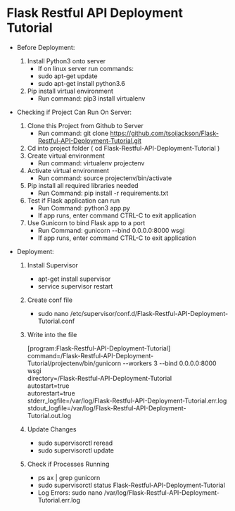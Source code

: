 # Flask Restful API Deployment Tutorial

- Before Deployment:
    1. Install Python3 onto server
        - If on linux server run commands:
        - sudo apt-get update
        - sudo apt-get install python3.6
    2. Pip install virtual environment
        - Run command: pip3 install virtualenv

- Checking if Project Can Run On Server:
    1. Clone this Project from Github to Server
        - Run command: git clone https://github.com/tsoijackson/Flask-Restful-API-Deployment-Tutorial.git
    2. Cd into project folder ( cd Flask-Restful-API-Deployment-Tutorial )
    3. Create virtual environment
        - Run command: virtualenv projectenv
    4. Activate virtual environment
        - Run command: source projectenv/bin/activate
    5. Pip install all required libraries needed
        - Run Command: pip install -r requirements.txt
    6. Test if Flask application can run
        - Run Command: python3 app.py
        - If app runs, enter command CTRL-C to exit application
    7. Use Gunicorn to bind Flask app to a port
        - Run Command: gunicorn --bind 0.0.0.0:8000 wsgi
        - If app runs, enter command CTRL-C to exit application

- Deployment:
    1. Install Supervisor
        - apt-get install supervisor
        - service supervisor restart
    2. Create conf file
        - sudo nano /etc/supervisor/conf.d/Flask-Restful-API-Deployment-Tutorial.conf
    3. Write into the file  

        [program:Flask-Restful-API-Deployment-Tutorial]  
        command=/Flask-Restful-API-Deployment-Tutorial/projectenv/bin/gunicorn --workers 3 --bind 0.0.0.0:8000 wsgi  
        directory=/Flask-Restful-API-Deployment-Tutorial  
        autostart=true  
        autorestart=true  
        stderr_logfile=/var/log/Flask-Restful-API-Deployment-Tutorial.err.log  
        stdout_logfile=/var/log/Flask-Restful-API-Deployment-Tutorial.out.log  
    4. Update Changes
        - sudo supervisorctl reread
        - sudo supervisorctl update
    5. Check if Processes Running
        - ps ax | grep gunicorn
        - sudo supervisorctl status Flask-Restful-API-Deployment-Tutorial
        - Log Errors: sudo nano /var/log/Flask-Restful-API-Deployment-Tutorial.err.log